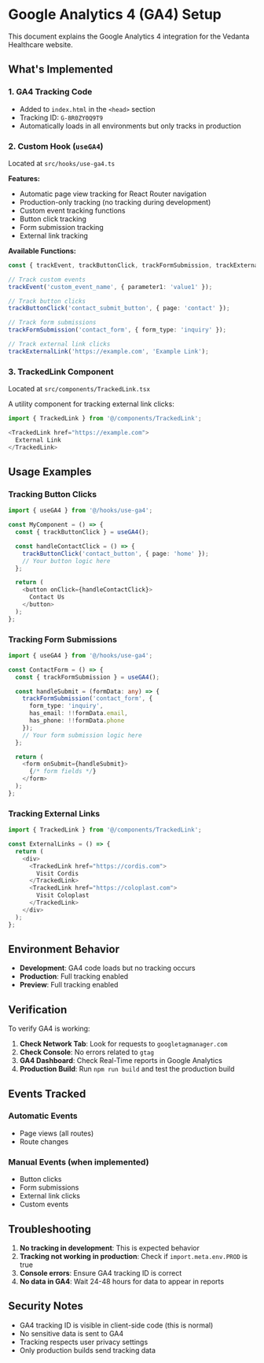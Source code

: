 # Google Analytics 4 (GA4) Setup

This document explains the Google Analytics 4 integration for the Vedanta Healthcare website.

## What's Implemented

### 1. GA4 Tracking Code
- Added to `index.html` in the `<head>` section
- Tracking ID: `G-8R0ZY0Q9T9`
- Automatically loads in all environments but only tracks in production

### 2. Custom Hook (`useGA4`)
Located at `src/hooks/use-ga4.ts`

**Features:**
- Automatic page view tracking for React Router navigation
- Production-only tracking (no tracking during development)
- Custom event tracking functions
- Button click tracking
- Form submission tracking
- External link tracking

**Available Functions:**
```typescript
const { trackEvent, trackButtonClick, trackFormSubmission, trackExternalLink } = useGA4();

// Track custom events
trackEvent('custom_event_name', { parameter1: 'value1' });

// Track button clicks
trackButtonClick('contact_submit_button', { page: 'contact' });

// Track form submissions
trackFormSubmission('contact_form', { form_type: 'inquiry' });

// Track external link clicks
trackExternalLink('https://example.com', 'Example Link');
```

### 3. TrackedLink Component
Located at `src/components/TrackedLink.tsx`

A utility component for tracking external link clicks:

```typescript
import { TrackedLink } from '@/components/TrackedLink';

<TrackedLink href="https://example.com">
  External Link
</TrackedLink>
```

## Usage Examples

### Tracking Button Clicks
```typescript
import { useGA4 } from '@/hooks/use-ga4';

const MyComponent = () => {
  const { trackButtonClick } = useGA4();

  const handleContactClick = () => {
    trackButtonClick('contact_button', { page: 'home' });
    // Your button logic here
  };

  return (
    <button onClick={handleContactClick}>
      Contact Us
    </button>
  );
};
```

### Tracking Form Submissions
```typescript
import { useGA4 } from '@/hooks/use-ga4';

const ContactForm = () => {
  const { trackFormSubmission } = useGA4();

  const handleSubmit = (formData: any) => {
    trackFormSubmission('contact_form', {
      form_type: 'inquiry',
      has_email: !!formData.email,
      has_phone: !!formData.phone
    });
    // Your form submission logic here
  };

  return (
    <form onSubmit={handleSubmit}>
      {/* form fields */}
    </form>
  );
};
```

### Tracking External Links
```typescript
import { TrackedLink } from '@/components/TrackedLink';

const ExternalLinks = () => {
  return (
    <div>
      <TrackedLink href="https://cordis.com">
        Visit Cordis
      </TrackedLink>
      <TrackedLink href="https://coloplast.com">
        Visit Coloplast
      </TrackedLink>
    </div>
  );
};
```

## Environment Behavior

- **Development**: GA4 code loads but no tracking occurs
- **Production**: Full tracking enabled
- **Preview**: Full tracking enabled

## Verification

To verify GA4 is working:

1. **Check Network Tab**: Look for requests to `googletagmanager.com`
2. **Check Console**: No errors related to `gtag`
3. **GA4 Dashboard**: Check Real-Time reports in Google Analytics
4. **Production Build**: Run `npm run build` and test the production build

## Events Tracked

### Automatic Events
- Page views (all routes)
- Route changes

### Manual Events (when implemented)
- Button clicks
- Form submissions
- External link clicks
- Custom events

## Troubleshooting

1. **No tracking in development**: This is expected behavior
2. **Tracking not working in production**: Check if `import.meta.env.PROD` is true
3. **Console errors**: Ensure GA4 tracking ID is correct
4. **No data in GA4**: Wait 24-48 hours for data to appear in reports

## Security Notes

- GA4 tracking ID is visible in client-side code (this is normal)
- No sensitive data is sent to GA4
- Tracking respects user privacy settings
- Only production builds send tracking data 
